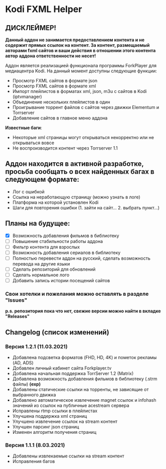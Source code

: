 # Kodi FXML Helper

## ДИСКЛЕЙМЕР!
**Данный аддон не занимается предоставлением контента и не содержит прямых ссылок на контент. За контент, размещаемый авторами fxml сайтов и ваши действия в отношении этого контента автор аддона ответственности не несет!**

Аддон является реализацией функционала программы ForkPlayer для медиацентра Kodi. На данный момент доступны следующие функции:

* Просмотр FXML сайтов в формате json
* Просмотр FXML сайтов в формате xml
* Импорт плейлистов в форматах xml, json, m3u с сайтов в Kodi (iptvmanager)
* Объединение нескольких плейлистов в один
* Проигрывание торрент файлов с сайтов через движки Elementum и Torrserver
* Добавление сайтов в главное меню аддона

**Известные баги**:
* Некоторые xml страницы могут открываться некорректно или не открываться вовсе
* Не воспроизводится контент через Torrserver 1.1

## Аддон находится в активной разработке, просьба сообщать о всех найденных багах в следующем формате:

* Лог с ошибкой
* Ссылка на неработающую страницу (можно узнать в логе)
* Платформа на которой установлен Kodi
* Шаги для повторения ошибки (1. зайти на сайт... 2. выбрать пункт...)

## Планы на будущее:
 - [x] Возможность добавления фильмов в библиотеку
 - [ ] Повышение стабильности работы аддона
 - [ ] Фильтр контента для взрослых
 - [ ] Возможность добавления сериалов в библиотеку
 - [ ] Полностью перевести аддон на русский, сделать возможность перевода на другие языки
 - [ ] Сделать репозиторий для обновлений
 - [ ] Сделать нормальное лого
 - [ ] Добавить запись истории посещений сайтов

### Свои хотелки и пожелания можно оставлять в разделе "Issues"

**p.s. репозитория пока что нет, свежие версии можно найти в вкладке "Releases"**


## Changelog (список изменений)


### Версия 1.2.1 (11.03.2021)
* Добавлена подсветка форматов (FHD, HD, 4K) и пометок рекламы (AD, ADS)
* Добавлен личный кабинет сайта Forkplayer.tv 
* Добавлена начальная поддержка TorrServer 1.2 (Matrix)
* Добавлена возможность добавления фильмов в библиотеку (.strm файлы) **(exp)**
* Добавлены статические ссылки на торренты, не зависящие от выбранного движка
* Добавлено автоматическое извлечение magnet ссылок и infohash значений из ссылок на публичные acestream сервера
* Исправлены rtmp ссылки в плейлистах
* Улучшена поддержка xml страниц
* Улучшено извлечение ссылок на stream контент
* Улучшен парсинг json страниц
* Изменен алгоритм получения страниц


### Версия 1.1.1 (8.03.2021)
* Добавлены извлекаемые ссылки на stream контент
* Исправления багов